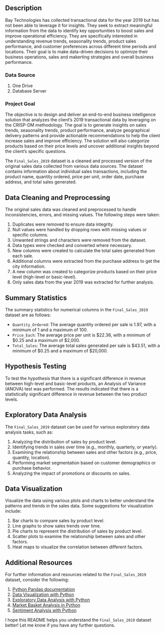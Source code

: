 ## Description
Bay Technologies has collected transactional data for the year 2019 but has not been able to leverage it for insights. They seek to extract meaningful information from the data to identify key opportunities to boost sales and improve operational efficiency. They are specifically interested in understanding revenue trends, seasonality trends, product sales performance, and customer preferences across different time periods and locations. Their goal is to make data-driven decisions to optimize their business operations, sales and makerting strategies and overall business performance.

### Data Source
1. One Drive
2. Database Server

### Project Goal
The objective is to design and deliver an end-to-end business intelligence solution that analyzes the client’s 2019 transactional data by leveraging on the CRISP-DM methodology. The goal is to generate insights on sales trends, seasonality trends, product performance, analyze geographical delivery patterns and provide actionable recommendations to help the client increase sales and improve efficiency. The solution will also categorize products based on their price levels and uncover additional insights beyond the client’s specific questions.

The `Final_Sales_2019` dataset is a cleaned and processed version of the original sales data collected from various data sources. The dataset contains information about individual sales transactions, including the product name, quantity ordered, price per unit, order date, purchase address, and total sales generated.

## Data Cleaning and Preprocessing
The original sales data was cleaned and preprocessed to handle inconsistencies, errors, and missing values. The following steps were taken:

1. Duplicates were removed to ensure data integrity.
2. Null values were handled by dropping rows with missing values or specific columns.
3. Unwanted strings and characters were removed from the dataset.
4. Data types were checked and converted where necessary.
5. New columns were created to calculate the total sales generated from each sale.
6. Additional columns were extracted from the purchase address to get the city information.
7. A new column was created to categorize products based on their price level (high-level or basic-level).
8. Only sales data from the year 2019 was extracted for further analysis.

## Summary Statistics
The summary statistics for numerical columns in the `Final_Sales_2019` dataset are as follows:

- `Quantity_Ordered`: The average quantity ordered per sale is 1.97, with a minimum of 1 and a maximum of 100.
- `Price_Each`: The average price per unit is $22.36, with a minimum of $0.25 and a maximum of $2,000.
- `Total_Sales`: The average total sales generated per sale is $43.51, with a minimum of $0.25 and a maximum of $20,000.

## Hypothesis Testing
To test the hypothesis that there is a significant difference in revenue between high-level and basic-level products, an Analysis of Variance (ANOVA) test was performed. The results indicated that there is a statistically significant difference in revenue between the two product levels.

## Exploratory Data Analysis
The `Final_Sales_2019` dataset can be used for various exploratory data analysis tasks, such as:

1. Analyzing the distribution of sales by product level.
2. Identifying trends in sales over time (e.g., monthly, quarterly, or yearly).
3. Examining the relationship between sales and other factors (e.g., price, quantity, location).
4. Performing market segmentation based on customer demographics or purchase behavior.
5. Analyzing the impact of promotions or discounts on sales.


## Data Visualization
Visualize the data using various plots and charts to better understand the patterns and trends in the sales data. Some suggestions for visualization include:

1. Bar charts to compare sales by product level.
2. Line graphs to show sales trends over time.
3. Pie charts to represent the distribution of sales by product level.
4. Scatter plots to examine the relationship between sales and other factors.
5. Heat maps to visualize the correlation between different factors.

## Additional Resources
For further information and resources related to the `Final_Sales_2019` dataset, consider the following:

1. [Python Pandas documentation](https://pandas.pydata.org/docs/)
2. [Data Visualization with Python](https://www.oreilly.com/library/view/data-visualization-with/9781491920545/)
3. [Exploratory Data Analysis with Python](https://www.oreilly.com/library/view/exploratory-data-analysis/9781491985450/)
4. [Market Basket Analysis in Python](https://www.kdnuggets.com/2019/09/market-basket-analysis-python.html)
5. [Sentiment Analysis with Python](https://www.kdnuggets.com/2018/08/sentiment-analysis-python.html)

I hope this README helps you understand the `Final_Sales_2019` dataset better! Let me know if you have any further questions.
